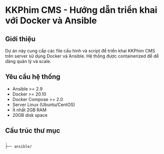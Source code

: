 # KKPhim CMS - Hướng dẫn triển khai với Docker và Ansible

## Giới thiệu

Dự án này cung cấp các file cấu hình và script để triển khai KKPhim CMS trên server sử dụng Docker và Ansible. Hệ thống được containerized để dễ dàng quản lý và scale.

## Yêu cầu hệ thống

- Ansible >= 2.9
- Docker >= 20.10
- Docker Compose >= 2.0
- Server Linux (Ubuntu/CentOS)
- Ít nhất 2GB RAM
- 20GB disk space

## Cấu trúc thư mục

```
.
├── ansible/
